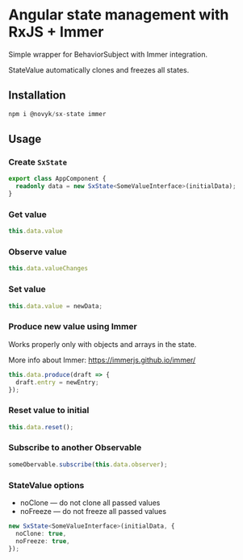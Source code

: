 # Angular state management with RxJS + Immer

Simple wrapper for BehaviorSubject with Immer integration.

StateValue automatically clones and freezes all states.

## Installation

```typescript
npm i @novyk/sx-state immer
```

## Usage

### Create `SxState`

```typescript
export class AppComponent {
  readonly data = new SxState<SomeValueInterface>(initialData);
}
```

### Get value

```typescript
this.data.value
```

### Observe value

```typescript
this.data.valueChanges
```

### Set value

```typescript
this.data.value = newData;
```

### Produce new value using Immer

Works properly only with objects and arrays in the state.

More info about Immer: https://immerjs.github.io/immer/

```typescript
this.data.produce(draft => {
  draft.entry = newEntry;
});
```

### Reset value to initial

```typescript
this.data.reset();
```

### Subscribe to another Observable

```typescript
someObervable.subscribe(this.data.observer);
```

### StateValue options

* noClone — do not clone all passed values
* noFreeze — do not freeze all passed values

```typescript
new SxState<SomeValueInterface>(initialData, {
  noClone: true,
  noFreeze: true,
});
```
